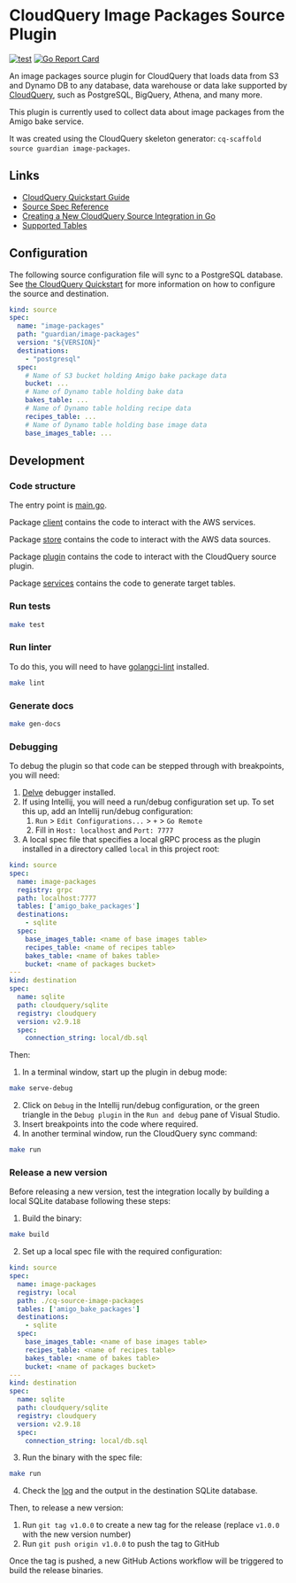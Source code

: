 # CloudQuery Image Packages Source Plugin

[![test](https://github.com/guardian/cq-source-image-packages/actions/workflows/test.yaml/badge.svg)](https://github.com/guardian/cq-source-image-packages/actions/workflows/test.yaml)
[![Go Report Card](https://goreportcard.com/badge/github.com/guardian/cq-source-image-packages)](https://goreportcard.com/report/github.com/guardian/cq-source-image-packages)

An image packages source plugin for CloudQuery that loads data from S3 and Dynamo DB to any database, data warehouse or data lake supported by [CloudQuery](https://www.cloudquery.io/), such as PostgreSQL, BigQuery, Athena, and many more.

This plugin is currently used to collect data about image packages from the Amigo bake service.

It was created using the CloudQuery skeleton generator: `cq-scaffold source guardian image-packages`.


## Links

 - [CloudQuery Quickstart Guide](https://www.cloudquery.io/docs/quickstart)
 - [Source Spec Reference](https://docs.cloudquery.io/docs/reference/source-spec)
 - [Creating a New CloudQuery Source Integration in Go](https://docs.cloudquery.io/docs/developers/creating-new-integration/go-source)
 - [Supported Tables](docs/tables/README.md)


## Configuration

The following source configuration file will sync to a PostgreSQL database. See [the CloudQuery Quickstart](https://www.cloudquery.io/docs/quickstart) for more information on how to configure the source and destination.

```yaml
kind: source
spec:
  name: "image-packages"
  path: "guardian/image-packages"
  version: "${VERSION}"
  destinations:
    - "postgresql"
  spec:
    # Name of S3 bucket holding Amigo bake package data
    bucket: ...
    # Name of Dynamo table holding bake data
    bakes_table: ...
    # Name of Dynamo table holding recipe data
    recipes_table: ...
    # Name of Dynamo table holding base image data
    base_images_table: ...
```

## Development

### Code structure

The entry point is [main.go](main.go).

Package [client](client) contains the code to interact with the AWS services.

Package [store](store) contains the code to interact with the AWS data sources.

Package [plugin](resources/plugin) contains the code to interact with the CloudQuery source plugin.

Package [services](resources/services) contains the code to generate target tables.


### Run tests

```bash
make test
```

### Run linter

To do this, you will need to have [golangci-lint](https://golangci-lint.run/usage/install/) installed.

```bash
make lint
```

### Generate docs

```bash
make gen-docs
```

### Debugging

To debug the plugin so that code can be stepped through with breakpoints, you will need:
1. [Delve](https://github.com/go-delve/delve) debugger installed.
2. If using Intellij, you will need a run/debug configuration set up.
To set this up, add an Intellij run/debug configuration:
    1. `Run` > `Edit Configurations...` > `+` > `Go Remote`
    2. Fill in `Host: localhost` and `Port: 7777`
3. A local spec file that specifies a local gRPC process as the plugin installed in a directory called `local` in this project root:
```yaml
kind: source
spec:
  name: image-packages
  registry: grpc
  path: localhost:7777
  tables: ['amigo_bake_packages']
  destinations:
    - sqlite
  spec:
    base_images_table: <name of base images table>
    recipes_table: <name of recipes table>
    bakes_table: <name of bakes table>
    bucket: <name of packages bucket>
---
kind: destination
spec:
  name: sqlite
  path: cloudquery/sqlite
  registry: cloudquery
  version: v2.9.18
  spec:
    connection_string: local/db.sql
```

Then:
1. In a terminal window, start up the plugin in debug mode:
```bash
make serve-debug
```
2. Click on `Debug` in the Intellij run/debug configuration, or the green triangle in the `Debug plugin` in the `Run and debug` pane of Visual Studio.
3. Insert breakpoints into the code where required.
4. In another terminal window, run the CloudQuery sync command:
```bash
make run
```


### Release a new version

Before releasing a new version, test the integration locally by building a local SQLite database following these steps:
1. Build the binary:
```bash
make build
```
2. Set up a local spec file with the required configuration:
```yaml
kind: source
spec:
  name: image-packages
  registry: local
  path: ./cq-source-image-packages
  tables: ['amigo_bake_packages']
  destinations:
    - sqlite
  spec:
    base_images_table: <name of base images table>
    recipes_table: <name of recipes table>
    bakes_table: <name of bakes table>
    bucket: <name of packages bucket>
---
kind: destination
spec:
  name: sqlite
  path: cloudquery/sqlite
  registry: cloudquery
  version: v2.9.18
  spec:
    connection_string: local/db.sql
```
3. Run the binary with the spec file:
```bash
make run
```
4. Check the [log](cloudquery.log) and the output in the destination SQLite database.

Then, to release a new version:
1. Run `git tag v1.0.0` to create a new tag for the release (replace `v1.0.0` with the new version number)
2. Run `git push origin v1.0.0` to push the tag to GitHub  

Once the tag is pushed, a new GitHub Actions workflow will be triggered to build the release binaries.
